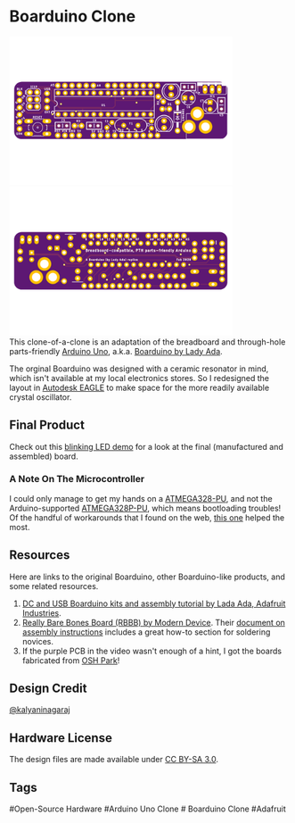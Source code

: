 # Boarduino Clone 
<a href="https://github.com/kalyaninagaraj/Boarduino-Clone/blob/main/Images/topview.png"><img src="Images/topview.png?raw=true" width="400px"></a>&nbsp;&nbsp; <a href="https://github.com/kalyaninagaraj/Boarduino-Clone/blob/main/Images/bottomview.png"><img src="Images/bottomview.png?raw=true" width="400px"></a><br />
This clone-of-a-clone is an adaptation of the breadboard and through-hole parts-friendly [Arduino Uno](https://store.arduino.cc/usa/arduino-uno-rev3), a.k.a. [Boarduino by Lady Ada](https://learn.adafruit.com/boarduino-kits). 

The orginal Boarduino was designed with a ceramic resonator in mind, which isn't available at my local electronics stores. So I redesigned the layout in [Autodesk EAGLE](https://www.autodesk.com/products/eagle) to make space for the more readily available crystal oscillator. 

## Final Product
Check out this [blinking LED demo](https://youtu.be/2WAObtuopfo) for a look at the final (manufactured and assembled) board. 

### A Note On The Microcontroller 
I could only manage to get my hands on a [ATMEGA328-PU](https://www.microchip.com/wwwproducts/en/ATMEGA328), and not the Arduino-supported [ATMEGA328P-PU](https://www.microchip.com/wwwproducts/en/ATMEGA328P), which means bootloading troubles! Of the handful of workarounds that I found on the web, [this one](http://www.crash-bang.com/resource/bootload-atmega328/) helped the most.  

## Resources
Here are links to the original Boarduino, other Boarduino-like products, and some related resources. 
1. [DC and USB Boarduino kits and assembly tutorial by Lada Ada, Adafruit Industries](https://learn.adafruit.com/boarduino-kits). 
2. [Really Bare Bones Board (RBBB) by Modern Device](https://moderndevice.com/product/rbbb-kit/). Their [document on assembly instructions](https://cdn.shopify.com/s/files/1/0038/9582/files/RBBB_Instructions_06.pdf?1260749296) includes a great how-to section for soldering novices.
3. If the purple PCB in the video wasn't enough of a hint, I got the boards fabricated from [OSH Park](https://oshpark.com/)! 

## Design Credit
[@kalyaninagaraj](https://github.com/kalyaninagaraj)

## Hardware License
The design files are made available under [CC BY-SA 3.0](https://creativecommons.org/licenses/by-sa/3.0/).

## Tags
#Open-Source Hardware #Arduino Uno Clone # Boarduino Clone #Adafruit

